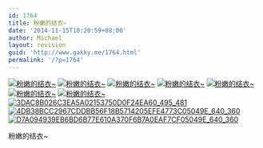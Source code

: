 ```yaml
---
id: 1764
title: 粉嫩的结衣~
date: '2014-11-15T10:20:59+08:00'
author: Michael
layout: revision
guid: 'http://www.gakky.me/1764.html'
permalink: '/?p=1764'
---
```


[![粉嫩的结衣~](http://www.yui-aragaki.org/wp-content/uploads/img/D695D038C90A8FBE4805F4A7845D739E_B500_900_500_281.jpeg)](http://www.yui-aragaki.org/wp-content/uploads/img/D695D038C90A8FBE4805F4A7845D739E_B1280_1280_1280_720.jpeg) [![粉嫩的结衣~](http://www.yui-aragaki.org/wp-content/uploads/img/E9816F5AE9FE805680C1EE3128BCD16E_B500_900_500_281.jpeg)](http://www.yui-aragaki.org/wp-content/uploads/img/E9816F5AE9FE805680C1EE3128BCD16E_B1280_1280_1280_720.jpeg) [![粉嫩的结衣~](http://www.yui-aragaki.org/wp-content/uploads/img/34C314C07C565BB3A76C0F06E482C101_B500_900_500_281.jpeg)](http://www.yui-aragaki.org/wp-content/uploads/img/34C314C07C565BB3A76C0F06E482C101_B1280_1280_1280_720.jpeg) [![粉嫩的结衣~](http://www.yui-aragaki.org/wp-content/uploads/img/575A34786E3ECCE4BFA744C6F51CB47E_B500_900_500_281.jpeg)](http://www.yui-aragaki.org/wp-content/uploads/img/575A34786E3ECCE4BFA744C6F51CB47E_B1280_1280_1280_720.jpeg) [![粉嫩的结衣~](http://www.yui-aragaki.org/wp-content/uploads/img/23F0C6C609A87D6987030580A7513F72_B500_900_500_281.jpeg)](http://www.yui-aragaki.org/wp-content/uploads/img/23F0C6C609A87D6987030580A7513F72_B1280_1280_1280_720.jpeg) [![粉嫩的结衣~](http://www.yui-aragaki.org/wp-content/uploads/img/77FCCE4693AF510C8A374DB0F77D6F18_B500_900_500_281.jpeg)](http://www.yui-aragaki.org/wp-content/uploads/img/77FCCE4693AF510C8A374DB0F77D6F18_B1280_1280_1280_720.jpeg) [![粉嫩的结衣~](http://www.yui-aragaki.org/wp-content/uploads/img/19620478B27F4FC122C1C003361DA1FF_B500_900_500_281.jpeg)](http://www.yui-aragaki.org/wp-content/uploads/img/19620478B27F4FC122C1C003361DA1FF_B1280_1280_1280_720.jpeg)[![3DAC8B026C3EA5A02153750D0F24EA60_495_481](http://www.yui-aragaki.org/wp-content/uploads/2012/08/3DAC8B026C3EA5A02153750D0F24EA60_495_481.gif)](http://www.yui-aragaki.org/wp-content/uploads/2012/08/3DAC8B026C3EA5A02153750D0F24EA60_495_481.gif)[![4DB38BCC2967CDDBB56F18B5714205EFE4773C05049E_640_360](http://www.yui-aragaki.org/wp-content/uploads/2012/08/4DB38BCC2967CDDBB56F18B5714205EFE4773C05049E_640_360.gif)](http://www.yui-aragaki.org/wp-content/uploads/2012/08/4DB38BCC2967CDDBB56F18B5714205EFE4773C05049E_640_360.gif)[![D7A094939EB6BD6B77E610A370F6B7A0EAF7CF05049E_640_360](http://www.yui-aragaki.org/wp-content/uploads/2012/08/D7A094939EB6BD6B77E610A370F6B7A0EAF7CF05049E_640_360.gif)](http://www.yui-aragaki.org/wp-content/uploads/2012/08/D7A094939EB6BD6B77E610A370F6B7A0EAF7CF05049E_640_360.gif)

粉嫩的结衣~